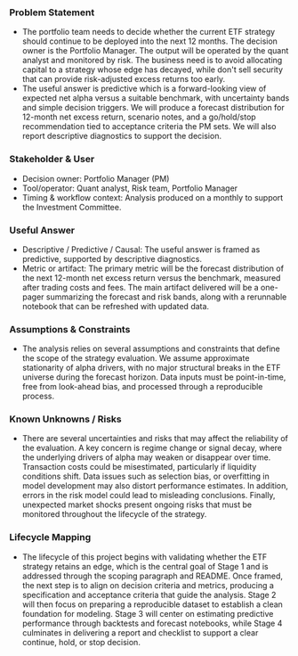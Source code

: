### Problem Statement
- The portfolio team needs to decide whether the current ETF strategy should continue to be deployed into the next 12 months. The decision owner is the Portfolio Manager. The output will be operated by the quant analyst and monitored by risk. The business need is to avoid allocating capital to a strategy whose edge has decayed, while don't sell security that can provide risk-adjusted excess returns too early.
- The useful answer is predictive which is a forward-looking view of expected net alpha versus a suitable benchmark, with uncertainty bands and simple decision triggers. We will produce a forecast distribution for 12-month net excess return, scenario notes, and a go/hold/stop recommendation tied to acceptance criteria the PM sets. We will also report descriptive diagnostics to support the decision.

### Stakeholder & User
- Decision owner: Portfolio Manager (PM)
- Tool/operator: Quant analyst, Risk team, Portfolio Manager
- Timing & workflow context: Analysis produced on a monthly to support the Investment Committee.

### Useful Answer
- Descriptive / Predictive / Causal: The useful answer is framed as predictive, supported by descriptive diagnostics.
- Metric or artifact: The primary metric will be the forecast distribution of the next 12-month net excess return versus the benchmark, measured after trading costs and fees. The main artifact delivered will be a one-pager summarizing the forecast and risk bands, along with a rerunnable notebook that can be refreshed with updated data.

### Assumptions & Constraints
- The analysis relies on several assumptions and constraints that define the scope of the strategy evaluation. We assume approximate stationarity of alpha drivers, with no major structural breaks in the ETF universe during the forecast horizon. Data inputs must be point-in-time, free from look-ahead bias, and processed through a reproducible process.

### Known Unknowns / Risks
- There are several uncertainties and risks that may affect the reliability of the evaluation. A key concern is regime change or signal decay, where the underlying drivers of alpha may weaken or disappear over time. Transaction costs could be misestimated, particularly if liquidity conditions shift. Data issues such as selection bias, or overfitting in model development may also distort performance estimates. In addition, errors in the risk model could lead to misleading conclusions. Finally, unexpected market shocks present ongoing risks that must be monitored throughout the lifecycle of the strategy.

### Lifecycle Mapping
- The lifecycle of this project begins with validating whether the ETF strategy retains an edge, which is the central goal of Stage 1 and is addressed through the scoping paragraph and README. Once framed, the next step is to align on decision criteria and metrics, producing a specification and acceptance criteria that guide the analysis. Stage 2 will then focus on preparing a reproducible dataset to establish a clean foundation for modeling. Stage 3 will center on estimating predictive performance through backtests and forecast notebooks, while Stage 4 culminates in delivering a report and checklist to support a clear continue, hold, or stop decision.